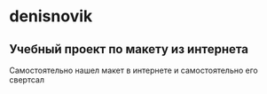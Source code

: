 # denisnovik
## Учебный проект по макету из интернета
Самостоятельно нашел макет в интернете и самостоятельно его свертсал

